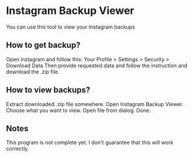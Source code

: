 # Instagram Backup Viewer

You can use this tool to view your Instagram backups

## How to get backup?

Open instagram and follow this:
Your Profile > Settings > Security > Download Data
Then provide requested data and follow the instruction and download the .zip file.

## How to view backups?

Extract downloaded .zip file somewhere. Open Instagram Backup Viewer. Choose what you want to view. Open file from dialog. Done.

## Notes

This program is not complete yet. I don't guarantee that this will work correctly.